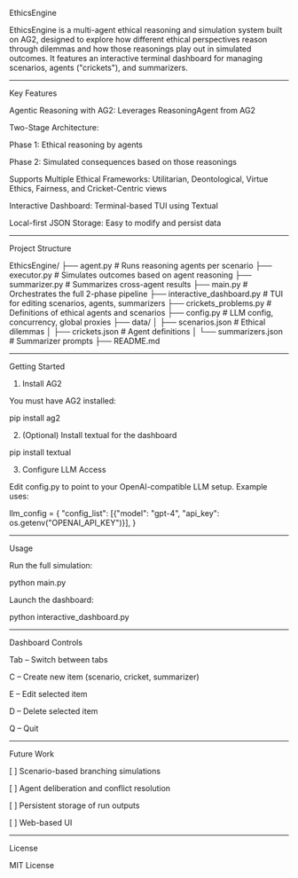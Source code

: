 EthicsEngine

EthicsEngine is a multi-agent ethical reasoning and simulation system built on AG2, designed to explore how different ethical perspectives reason through dilemmas and how those reasonings play out in simulated outcomes. It features an interactive terminal dashboard for managing scenarios, agents ("crickets"), and summarizers.


---

Key Features

Agentic Reasoning with AG2: Leverages ReasoningAgent from AG2

Two-Stage Architecture:

Phase 1: Ethical reasoning by agents

Phase 2: Simulated consequences based on those reasonings


Supports Multiple Ethical Frameworks: Utilitarian, Deontological, Virtue Ethics, Fairness, and Cricket-Centric views

Interactive Dashboard: Terminal-based TUI using Textual

Local-first JSON Storage: Easy to modify and persist data



---

Project Structure

EthicsEngine/
├── agent.py                # Runs reasoning agents per scenario
├── executor.py            # Simulates outcomes based on agent reasoning
├── summarizer.py          # Summarizes cross-agent results
├── main.py                # Orchestrates the full 2-phase pipeline
├── interactive_dashboard.py # TUI for editing scenarios, agents, summarizers
├── crickets_problems.py   # Definitions of ethical agents and scenarios
├── config.py              # LLM config, concurrency, global proxies
├── data/
│   ├── scenarios.json     # Ethical dilemmas
│   ├── crickets.json      # Agent definitions
│   └── summarizers.json   # Summarizer prompts
├── README.md


---

Getting Started

1. Install AG2

You must have AG2 installed:

pip install ag2

2. (Optional) Install textual for the dashboard

pip install textual

3. Configure LLM Access

Edit config.py to point to your OpenAI-compatible LLM setup. Example uses:

llm_config = {
    "config_list": [{"model": "gpt-4", "api_key": os.getenv("OPENAI_API_KEY")}],
}


---

Usage

Run the full simulation:

python main.py

Launch the dashboard:

python interactive_dashboard.py


---

Dashboard Controls

Tab – Switch between tabs

C – Create new item (scenario, cricket, summarizer)

E – Edit selected item

D – Delete selected item

Q – Quit



---

Future Work

[ ] Scenario-based branching simulations

[ ] Agent deliberation and conflict resolution

[ ] Persistent storage of run outputs

[ ] Web-based UI



---

License

MIT License

